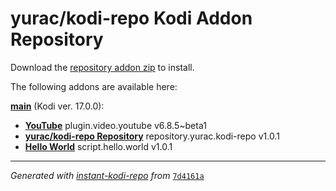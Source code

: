 # yurac/kodi-repo Kodi Addon Repository

Download the [repository addon zip](main/datadir/repository.yurac.kodi-repo/repository.yurac.kodi-repo-1.0.1.zip) to install.

The following addons are available here:

[__main__](main/addons.xml) (Kodi ver. 17.0.0):

- [__YouTube__](main/datadir/plugin.video.youtube/plugin.video.youtube-6.8.5~beta1.zip) plugin.video.youtube v6.8.5~beta1
- [__yurac/kodi-repo Repository__](main/datadir/repository.yurac.kodi-repo/repository.yurac.kodi-repo-1.0.1.zip) repository.yurac.kodi-repo v1.0.1
- [__Hello World__](main/datadir/script.hello.world/script.hello.world-1.0.1.zip) script.hello.world v1.0.1

----
_Generated with [instant-kodi-repo](https://github.com/ping/instant-kodi-repo/) from_ [``7d4161a``](https://github.com/yurac/kodi-repo/commit/7d4161a8f2f44b2beebc08a70cee5e971fbc413c)
